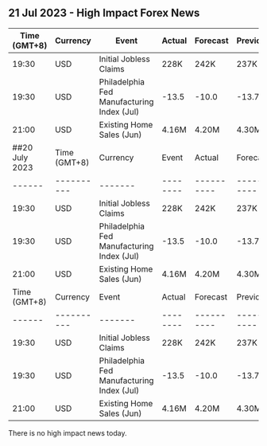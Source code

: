 ## 21 Jul 2023 - High Impact Forex News
| Time (GMT+8) | Currency | Event | Actual | Forecast | Previous |
|------|----------|-------|--------|----------|----------|
| 19:30 | USD | Initial Jobless Claims | 228K | 242K | 237K |
| 19:30 | USD | Philadelphia Fed Manufacturing Index (Jul) | -13.5 | -10.0 | -13.7 |
| 21:00 | USD | Existing Home Sales (Jun) | 4.16M | 4.20M | 4.30M |
##20 July 2023| Time (GMT+8) | Currency | Event | Actual | Forecast | Previous |
|------|----------|-------|--------|----------|----------|
| 19:30 | USD | Initial Jobless Claims | 228K | 242K | 237K |
| 19:30 | USD | Philadelphia Fed Manufacturing Index (Jul) | -13.5 | -10.0 | -13.7 |
| 21:00 | USD | Existing Home Sales (Jun) | 4.16M | 4.20M | 4.30M |
| Time (GMT+8) | Currency | Event | Actual | Forecast | Previous |
|------|----------|-------|--------|----------|----------|
| 19:30 | USD | Initial Jobless Claims | 228K | 242K | 237K |
| 19:30 | USD | Philadelphia Fed Manufacturing Index (Jul) | -13.5 | -10.0 | -13.7 |
| 21:00 | USD | Existing Home Sales (Jun) | 4.16M | 4.20M | 4.30M |
There is no high impact news today.